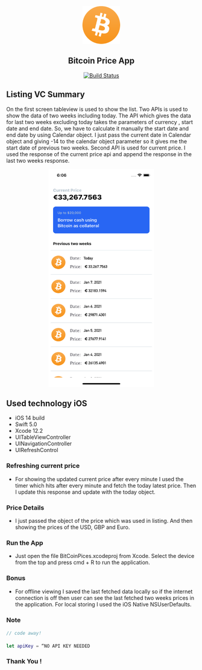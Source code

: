 

<p align = "center"> 
<img src="BitCoinPrices/Assets.xcassets/bit/bitcoin1.png"  width ="100" height="100" >
</p>
<div align="center">
 <h2> Bitcoin Price App  </h2>
</div>
<p align = "center"> 
<a href="https://github.com/amitbiswas1992/githubexplorer"><img src="https://travis-ci.com/slatedocs/slate.svg?branch=master" alt="Build Status"></a>
</p>


 
## Listing VC Summary
 
            
On the first screen tableview is used to show the list. Two APIs  is used to show the data of two weeks including today. The API which gives the data for last two weeks excluding today takes the parameters of currency , start date and end date. So, we have to calculate it manually the start date and end date by using Calendar object. I just pass the current date in Calendar object and giving -14 to the calendar object parameter so it gives me the start date of previous two weeks. Second API  is used for current price. I used the response of the current price api and append the response in the last two weeks response. 

<p align = "center"> 
<img src="BitCoinPrices/Assets.xcassets/bit-2.imageset/bit-2.png"  width ="280" height="575" >
</p>


## Used technology iOS

* iOS 14 build 
* Swift 5.0
* Xcode 12.2
* UITableViewController 
* UINavigationController
* UIRefreshControl


### Refreshing current price 

- For showing the updated current price after every minute I used the timer which hits after every minute and fetch the today latest price. Then I update this response and update with the today object.

### Price Details 
        
 - I just passed the object of the price which was used in listing. And then showing the prices of the USD, GBP and Euro.

### Run the App 
    
- Just open the file  BitCoinPices.xcodeproj  from Xcode. Select the device from the top and press cmd + R to run the application.

### Bonus 

- For offline viewing I saved the last fetched data locally so if the internet connection is off then user can see the last fetched two weeks prices in the application. For local storing I used the iOS Native NSUserDefaults.



### Note 

```swift
// code away!

let apiKey = “NO API KEY NEEDED
```

###  Thank You !  






